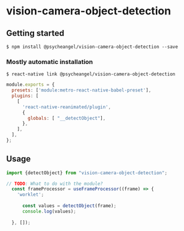 # vision-camera-object-detection

## Getting started

`$ npm install @psycheangel/vision-camera-object-detection --save`

### Mostly automatic installation

`$ react-native link @psycheangel/vision-camera-object-detection`
```javascript
module.exports = {
  presets: ['module:metro-react-native-babel-preset'],
  plugins: [
    [
      'react-native-reanimated/plugin',
      {
        globals: [ "__detectObject"],
      },
    ],
  ],
};

```
## Usage
```javascript
import {detectObject} from "vision-camera-object-detection";

// TODO: What to do with the module?
  const frameProcessor = useFrameProcessor((frame) => {
    'worklet';
   
      const values = detectObject(frame);
      console.log(values);
   
  }, []);
```
